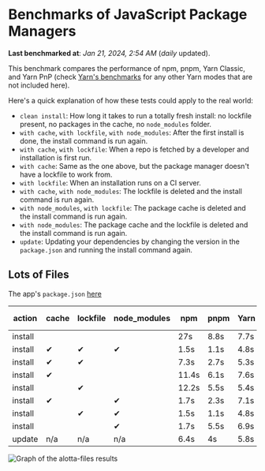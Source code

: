 # Benchmarks of JavaScript Package Managers

**Last benchmarked at**: _Jan 21, 2024, 2:54 AM_ (_daily_ updated).

This benchmark compares the performance of npm, pnpm, Yarn Classic, and Yarn PnP (check [Yarn's benchmarks](https://yarnpkg.com/benchmarks) for any other Yarn modes that are not included here).

Here's a quick explanation of how these tests could apply to the real world:

- `clean install`: How long it takes to run a totally fresh install: no lockfile present, no packages in the cache, no `node_modules` folder.
- `with cache`, `with lockfile`, `with node_modules`: After the first install is done, the install command is run again.
- `with cache`, `with lockfile`: When a repo is fetched by a developer and installation is first run.
- `with cache`: Same as the one above, but the package manager doesn't have a lockfile to work from.
- `with lockfile`: When an installation runs on a CI server.
- `with cache`, `with node_modules`: The lockfile is deleted and the install command is run again.
- `with node_modules`, `with lockfile`: The package cache is deleted and the install command is run again.
- `with node_modules`: The package cache and the lockfile is deleted and the install command is run again.
- `update`: Updating your dependencies by changing the version in the `package.json` and running the install command again.

## Lots of Files

The app's `package.json` [here](https://github.com/pnpm/pnpm.io/blob/main/benchmarks/fixtures/alotta-files/package.json)

| action  | cache | lockfile | node_modules| npm | pnpm | Yarn | Yarn PnP |
| ---     | ---   | ---      | ---         | --- | ---  | ---  | ---      |
| install |       |          |             | 27s | 8.8s | 7.7s | 3.7s |
| install | ✔     | ✔        | ✔           | 1.5s | 1.1s | 4.8s | n/a |
| install | ✔     | ✔        |             | 7.3s | 2.7s | 5.3s | 1.4s |
| install | ✔     |          |             | 11.4s | 6.1s | 7.6s | 3.1s |
| install |       | ✔        |             | 12.2s | 5.5s | 5.4s | 1.4s |
| install | ✔     |          | ✔           | 1.7s | 2.3s | 7.1s | n/a |
| install |       | ✔        | ✔           | 1.5s | 1.1s | 4.8s | n/a |
| install |       |          | ✔           | 1.7s | 5.5s | 6.9s | n/a |
| update  | n/a | n/a | n/a | 6.4s | 4s | 5.8s | 3.3s |

<img alt="Graph of the alotta-files results" src="/img/benchmarks/alotta-files.svg" />